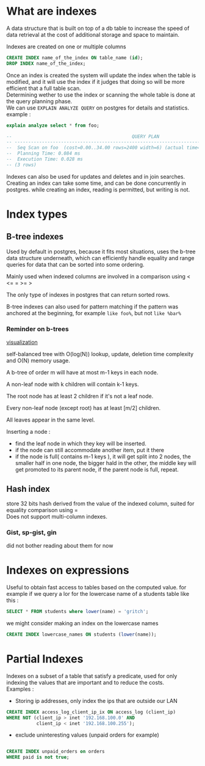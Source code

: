 # What are indexes

A data structure that is built on top of a db table to increase the speed of data retrieval at the cost of additional storage and space to maintain.

Indexes are created on one or multiple columns

```sql
CREATE INDEX name_of_the_index ON table_name (id);
DROP INDEX name_of_the_index;
```

Once an index is created the system will update the index when the table is modified, and it will use the index if it judges that doing so will be more efficient that a full table scan.  
Determining wether to use the index or scanning the whole table is done at the query planning phase.  
We can use `EXPLAIN ANALYZE QUERY` on postgres for details and statistics.
example :

```sql
explain analyze select * from foo;

--                                            QUERY PLAN
-- -------------------------------------------------------------------------------------------------
--  Seq Scan on foo  (cost=0.00..34.00 rows=2400 width=6) (actual time=0.013..0.015 rows=4 loops=1)
--  Planning Time: 0.084 ms
--  Execution Time: 0.028 ms
-- (3 rows)
```

Indexes can also be used for updates and deletes and in join searches.
Creating an index can take some time, and can be done concurrently in postgres. while creating an index, reading is permitted, but writing is not.

# Index types

## B-tree indexes

Used by default in postgres, because it fits most situations, uses the b-tree data structure underneath, which can efficiently handle equality and range queries for data that can be sorted into some ordering.

Mainly used when indexed columns are involved in a comparison using < <= = >= >

The only type of indexes in postgres that can return sorted rows.

B-tree indexes can also used for pattern matching if the pattern was anchored at the beginning, for example `like foo%`, but not `like %bar%`

### Reminder on b-trees

[visualization](https://www.cs.usfca.edu/~galles/visualization/BTree.html)

self-balanced tree with O(log(N)) lookup, update, deletion time complexity and O(N) memory usage.

A b-tree of order m will have at most m-1 keys in each node.

A non-leaf node with k children will contain k-1 keys.

The root node has at least 2 children if it's not a leaf node.

Every non-leaf node (except root) has at least [m/2] children.

All leaves appear in the same level.

Inserting a node :

- find the leaf node in which they key will be inserted.
- if the node can still accommodate another item, put it there
- if the node is full( contains m-1 keys ), it will get split into 2 nodes, the smaller half in one node, the bigger hald in the other, the middle key will get promoted to its parent node, if the parent node is full, repeat.

## Hash index

store 32 bits hash derived from the value of the indexed column, suited for equality comparison using =  
Does not support multi-column indexes.

### Gist, sp-gist, gin

did not bother reading about them for now

# Indexes on expressions

Useful to obtain fast access to tables based on the computed value. for example if we query a lor for the lowercase name of a students table like this :

```sql
SELECT * FROM students where lower(name) = 'gritch';
```

we might consider making an index on the lowercase names

```sql
CREATE INDEX lowercase_names ON students (lower(name));
```

# Partial Indexes

Indexes on a subset of a table that satisfy a predicate, used for only indexing the values that are important and to reduce the costs.  
Examples :

- Storing ip addresses, only index the ips that are outside our LAN

```sql
CREATE INDEX access_log_client_ip_ix ON access_log (client_ip)
WHERE NOT (client_ip > inet '192.168.100.0' AND
           client_ip < inet '192.168.100.255');
```

- exclude uninteresting values (unpaid orders for example)

```sql

CREATE INDEX unpaid_orders on orders
WHERE paid is not true;
```
